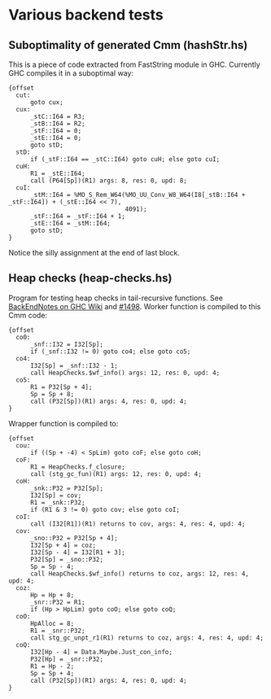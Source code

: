 Various backend tests
=====================

## Suboptimality of generated Cmm (hashStr.hs)

This is a piece of code extracted from FastString module in GHC. Currently
GHC compiles it in a suboptimal way:

```
{offset
  cut:
      goto cux;
  cux:
      _stC::I64 = R3;
      _stB::I64 = R2;
      _stF::I64 = 0;
      _stE::I64 = 0;
      goto stD;
  stD:
      if (_stF::I64 == _stC::I64) goto cuH; else goto cuI;
  cuH:
      R1 = _stE::I64;
      call (P64[Sp])(R1) args: 8, res: 0, upd: 8;
  cuI:
      _stM::I64 = %MO_S_Rem_W64(%MO_UU_Conv_W8_W64(I8[_stB::I64 + _stF::I64]) + (_stE::I64 << 7),
                                4091);
      _stF::I64 = _stF::I64 + 1;
      _stE::I64 = _stM::I64;
      goto stD;
}
```
Notice the silly assignment at the end of last block.

## Heap checks (heap-checks.hs)

Program for testing heap checks in tail-recursive functions.
See [BackEndNotes on GHC Wiki](http://ghc.haskell.org/trac/ghc/wiki/BackEndNotes#Heapstackchecks)
and [#1498](http://ghc.haskell.org/trac/ghc/ticket/1498). Worker function is
compiled to this Cmm code:

```
{offset
  co0:
      _snf::I32 = I32[Sp];
      if (_snf::I32 != 0) goto co4; else goto co5;
  co4:
      I32[Sp] = _snf::I32 - 1;
      call HeapChecks.$wf_info() args: 12, res: 0, upd: 4;
  co5:
      R1 = P32[Sp + 4];
      Sp = Sp + 8;
      call (P32[Sp])(R1) args: 4, res: 0, upd: 4;
}
```
Wrapper function is compiled to:
```
{offset
  cou:
      if ((Sp + -4) < SpLim) goto coF; else goto coH;
  coF:
      R1 = HeapChecks.f_closure;
      call (stg_gc_fun)(R1) args: 12, res: 0, upd: 4;
  coH:
      _snk::P32 = P32[Sp];
      I32[Sp] = cov;
      R1 = _snk::P32;
      if (R1 & 3 != 0) goto cov; else goto coI;
  coI:
      call (I32[R1])(R1) returns to cov, args: 4, res: 4, upd: 4;
  cov:
      _sno::P32 = P32[Sp + 4];
      I32[Sp + 4] = coz;
      I32[Sp - 4] = I32[R1 + 3];
      P32[Sp] = _sno::P32;
      Sp = Sp - 4;
      call HeapChecks.$wf_info() returns to coz, args: 12, res: 4, upd: 4;
  coz:
      Hp = Hp + 8;
      _snr::P32 = R1;
      if (Hp > HpLim) goto coO; else goto coQ;
  coO:
      HpAlloc = 8;
      R1 = _snr::P32;
      call stg_gc_unpt_r1(R1) returns to coz, args: 4, res: 4, upd: 4;
  coQ:
      I32[Hp - 4] = Data.Maybe.Just_con_info;
      P32[Hp] = _snr::P32;
      R1 = Hp - 2;
      Sp = Sp + 4;
      call (P32[Sp])(R1) args: 4, res: 0, upd: 4;
}
```
